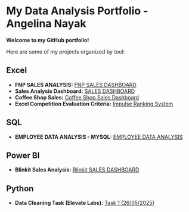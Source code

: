 # My Data Analysis Portfolio - Angelina Nayak

**Welcome to my GitHub portfolio!**

Here are some of my projects organized by tool:

## Excel

* **FNP SALES ANALYSIS:** <a href="https://github.com/angelinanayak000/FNP-Sales-Analysis-Excel-Dashboard">FNP SALES DASHBOARD</a>
* **Sales Analysis Dashboard:** <a href="https://github.com/angelinanayak000/Excel---Sales-Dashboard-Data-Analysis">SALES DASHBOARD</a>
* **Coffee Shop Sales:** <a href="https://github.com/angelinanayak000/Coffee-Shop-Sales_Analysis">Coffee Shop Sales Dashboard</a>
* **Excel Competition Evaluation Criteria:** <a href="https://github.com/angelinanayak000/excel-competition-ranking-system">Impulse Ranking System<a/>

## SQL

* **EMPLOYEE DATA ANALYSIS - MYSQL:** <a href="https://github.com/angelinanayak000/mysql-employee-data-analysis-project1">EMPLOYEE DATA ANALYSIS</a>

## Power BI
* **Blinkit Sales Analysis:** <a href="https://github.com/angelinanayak000/Blinkit-PowerBI-Dashboard/tree/main">Blinkit SALES DASHBOARD</a>

## Python
* **Data Cleaning Task (Elevate Labs):** <a href="https://github.com/angelinanayak000/elevate-labs-task1-data-cleaning">Task 1 (26/05/2025)</a>
